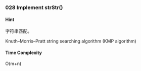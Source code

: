 ### 028 Implement strStr()

#### Hint

字符串匹配。

Knuth–Morris–Pratt string searching algorithm (KMP algorithm)

#### Time Complexity

O(m+n)

